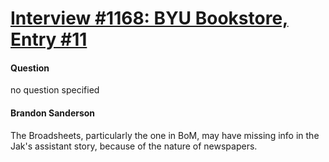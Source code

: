 # [Interview #1168: BYU Bookstore, Entry #11](https://www.theoryland.com/intvmain.php?i=1168#11)

#### Question

no question specified

#### Brandon Sanderson

The Broadsheets, particularly the one in BoM, may have missing info in the Jak's assistant story, because of the nature of newspapers.

